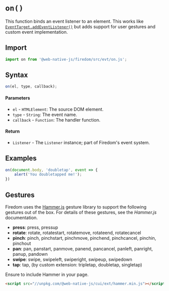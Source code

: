 # `on()`
This function binds an event listener to an element. This works like [`EventTarget.addEventListener()`](https://developer.mozilla.org/en-US/docs/Web/API/EventTarget/addEventListener) but adds support for user gestures and custom event implementation.

## Import

```js
import on from '@web-native-js/firedom/src/evt/on.js';
```

## Syntax

```js
on(el, type, callback);
```

#### Parameters
+ `el` - `HTMLElement`: The source DOM element.
+ `type` - `String`: The event name.
+ `callback` - `Function`: The handler function.

#### Return
+ `Listener` - The `Listener` instance; part of Firedom's event system.

## Examples

```js
on(document.body, 'doubletap', event => {
    alert('You doubletapped me!');
})
```

## Gestures
Firedom uses the [Hammer.js](https://hammerjs.github.io/) gesture library to support the following gestures out of the box. For details of these gestures, see the *Hammer.js* documentation.
+ **press**: press, pressup
+ **rotate**: rotate, rotatestart, rotatemove, rotateend, rotatecancel
+ **pinch**: pinch, pinchstart, pinchmove, pinchend, pinchcancel, pinchin, pinchout
+ **pan**: pan, panstart, panmove, panend, pancancel, panleft, panright, panup, pandown
+ **swipe**: swipe, swipeleft, swiperight, swipeup, swipedown
+ **tap**: tap, (by custom extension: tripletap, doubletap, singletap)

Ensure to include Hammer in your page.

```html
<script src="//unpkg.com/@web-native-js/cui/ext/hammer.min.js"></script>
```
